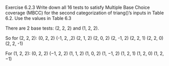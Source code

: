 Exercise 6.2.3
Write down all 16 tests to satisfy Multiple Base Choice coverage (MBCC) for the second categorization of triang()’s inputs in Table 6.2. Use the values in Table 6.3
	
There are 2 base tests: (2, 2, 2) and (1, 2, 2).
	
So for (2, 2, 2):
(0, 2, 2) (-1, 2, ,2) (2, 1, 2) (2, 0, 2) (2, -1, 2) (2, 2, 1) (2, 2, 0) (2, 2, -1)
	
For (1, 2, 2):
(0, 2, 2) (−1, 2, 2) (1, 1, 2) (1, 0, 2) (1, −1, 2) (1, 2, 1) (1, 2, 0) (1, 2, −1)